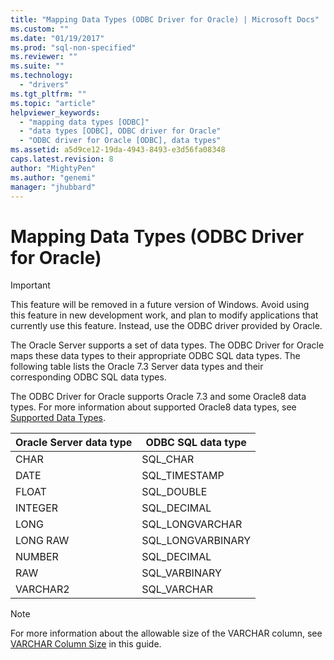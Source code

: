 ```yaml
---
title: "Mapping Data Types (ODBC Driver for Oracle) | Microsoft Docs"
ms.custom: ""
ms.date: "01/19/2017"
ms.prod: "sql-non-specified"
ms.reviewer: ""
ms.suite: ""
ms.technology: 
  - "drivers"
ms.tgt_pltfrm: ""
ms.topic: "article"
helpviewer_keywords: 
  - "mapping data types [ODBC]"
  - "data types [ODBC], ODBC driver for Oracle"
  - "ODBC driver for Oracle [ODBC], data types"
ms.assetid: a5d9ce12-19da-4943-8493-e3d56fa08348
caps.latest.revision: 8
author: "MightyPen"
ms.author: "genemi"
manager: "jhubbard"
---
```

# Mapping Data Types (ODBC Driver for Oracle)
> [!IMPORTANT]  
>  This feature will be removed in a future version of Windows. Avoid using this feature in new development work, and plan to modify applications that currently use this feature. Instead, use the ODBC driver provided by Oracle.  
  
 The Oracle Server supports a set of data types. The ODBC Driver for Oracle maps these data types to their appropriate ODBC SQL data types. The following table lists the Oracle 7.3 Server data types and their corresponding ODBC SQL data types.  
  
 The ODBC Driver for Oracle supports Oracle 7.3 and some Oracle8 data types. For more information about supported Oracle8 data types, see [Supported Data Types](../../odbc/microsoft/supported-data-types-odbc-driver-for-oracle.md).  
  
|Oracle Server data type|ODBC SQL data type|  
|-----------------------------|------------------------|  
|CHAR|SQL_CHAR|  
|DATE|SQL_TIMESTAMP|  
|FLOAT|SQL_DOUBLE|  
|INTEGER|SQL_DECIMAL|  
|LONG|SQL_LONGVARCHAR|  
|LONG RAW|SQL_LONGVARBINARY|  
|NUMBER|SQL_DECIMAL|  
|RAW|SQL_VARBINARY|  
|VARCHAR2|SQL_VARCHAR|  
  
> [!NOTE]  
>  For more information about the allowable size of the VARCHAR column, see [VARCHAR Column Size](../../odbc/microsoft/varchar-column-size-odbc-driver-for-oracle.md) in this guide.
